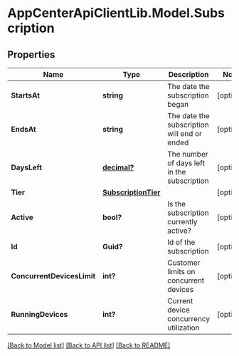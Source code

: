 # AppCenterApiClientLib.Model.Subscription
## Properties

Name | Type | Description | Notes
------------ | ------------- | ------------- | -------------
**StartsAt** | **string** | The date the subscription began | [optional] 
**EndsAt** | **string** | The date the subscription will end or ended | [optional] 
**DaysLeft** | [**decimal?**](BigDecimal.md) | The number of days left in the subscription | [optional] 
**Tier** | [**SubscriptionTier**](SubscriptionTier.md) |  | [optional] 
**Active** | **bool?** | Is the subscription currently active? | [optional] 
**Id** | **Guid?** | Id of the subscription | [optional] 
**ConcurrentDevicesLimit** | **int?** | Customer limits on concurrent devices | [optional] 
**RunningDevices** | **int?** | Current device concurrency utilization | [optional] 

[[Back to Model list]](../README.md#documentation-for-models) [[Back to API list]](../README.md#documentation-for-api-endpoints) [[Back to README]](../README.md)

